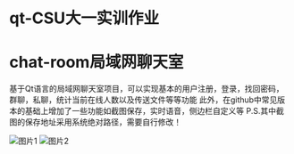 # qt-CSU大一实训作业
# chat-room局域网聊天室

基于Qt语言的局域网聊天室项目，可以实现基本的用户注册，登录，找回密码，群聊，私聊，统计当前在线人数以及传送文件等等功能
此外，在github中常见版本的基础上增加了一些功能如截图保存，实时语音，侧边栏自定义等
P.S.其中截图的保存地址采用系统绝对路径，需要自行修改！

![图片1](https://github.com/user-attachments/assets/2dccdc2c-c395-4384-bd05-f35e67c1cd76)
![图片2](https://github.com/user-attachments/assets/3892231c-099f-44f6-9993-971156102700)

